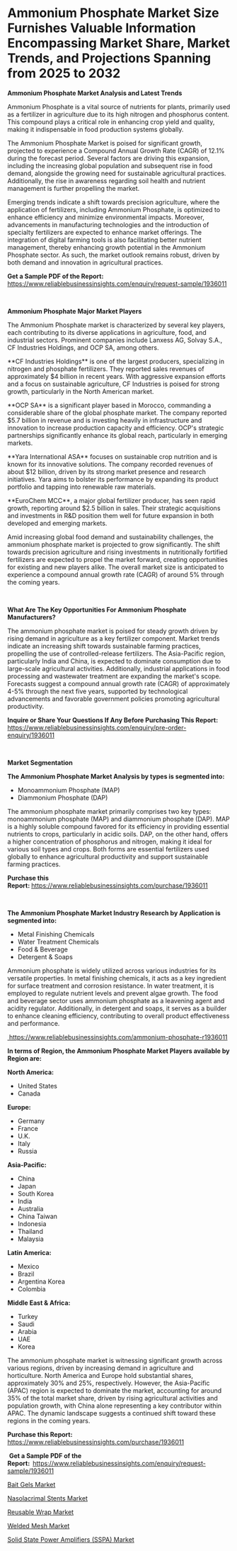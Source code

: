 <p><h1>Ammonium Phosphate Market Size Furnishes Valuable Information Encompassing Market Share, Market Trends, and Projections Spanning from 2025 to 2032</h1></p><p><strong>Ammonium Phosphate Market Analysis and Latest Trends</strong></p>
<p><p>Ammonium Phosphate is a vital source of nutrients for plants, primarily used as a fertilizer in agriculture due to its high nitrogen and phosphorus content. This compound plays a critical role in enhancing crop yield and quality, making it indispensable in food production systems globally.</p><p>The Ammonium Phosphate Market is poised for significant growth, projected to experience a Compound Annual Growth Rate (CAGR) of 12.1% during the forecast period. Several factors are driving this expansion, including the increasing global population and subsequent rise in food demand, alongside the growing need for sustainable agricultural practices. Additionally, the rise in awareness regarding soil health and nutrient management is further propelling the market.</p><p>Emerging trends indicate a shift towards precision agriculture, where the application of fertilizers, including Ammonium Phosphate, is optimized to enhance efficiency and minimize environmental impacts. Moreover, advancements in manufacturing technologies and the introduction of specialty fertilizers are expected to enhance market offerings. The integration of digital farming tools is also facilitating better nutrient management, thereby enhancing growth potential in the Ammonium Phosphate sector. As such, the market outlook remains robust, driven by both demand and innovation in agricultural practices.</p></p>
<p><strong>Get a Sample PDF of the Report:&nbsp;</strong> <a href="https://www.reliablebusinessinsights.com/enquiry/request-sample/1936011?utm_campaign=1873&utm_medium=2&utm_source=Github&utm_content=ia&utm_term=30012025&utm_id=ammonium-phosphate">https://www.reliablebusinessinsights.com/enquiry/request-sample/1936011</a></p>
<p>&nbsp;</p>
<p><strong>Ammonium Phosphate Major Market Players</strong></p>
<p><p>The Ammonium Phosphate market is characterized by several key players, each contributing to its diverse applications in agriculture, food, and industrial sectors. Prominent companies include Lanxess AG, Solvay S.A., CF Industries Holdings, and OCP SA, among others.</p><p>**CF Industries Holdings** is one of the largest producers, specializing in nitrogen and phosphate fertilizers. They reported sales revenues of approximately $4 billion in recent years. With aggressive expansion efforts and a focus on sustainable agriculture, CF Industries is poised for strong growth, particularly in the North American market.</p><p>**OCP SA** is a significant player based in Morocco, commanding a considerable share of the global phosphate market. The company reported $5.7 billion in revenue and is investing heavily in infrastructure and innovation to increase production capacity and efficiency. OCP's strategic partnerships significantly enhance its global reach, particularly in emerging markets.</p><p>**Yara International ASA** focuses on sustainable crop nutrition and is known for its innovative solutions. The company recorded revenues of about $12 billion, driven by its strong market presence and research initiatives. Yara aims to bolster its performance by expanding its product portfolio and tapping into renewable raw materials.</p><p>**EuroChem MCC**, a major global fertilizer producer, has seen rapid growth, reporting around $2.5 billion in sales. Their strategic acquisitions and investments in R&D position them well for future expansion in both developed and emerging markets.</p><p>Amid increasing global food demand and sustainability challenges, the ammonium phosphate market is projected to grow significantly. The shift towards precision agriculture and rising investments in nutritionally fortified fertilizers are expected to propel the market forward, creating opportunities for existing and new players alike. The overall market size is anticipated to experience a compound annual growth rate (CAGR) of around 5% through the coming years.</p></p>
<p>&nbsp;</p>
<p><strong>What Are The Key Opportunities For Ammonium Phosphate Manufacturers?</strong></p>
<p><p>The ammonium phosphate market is poised for steady growth driven by rising demand in agriculture as a key fertilizer component. Market trends indicate an increasing shift towards sustainable farming practices, propelling the use of controlled-release fertilizers. The Asia-Pacific region, particularly India and China, is expected to dominate consumption due to large-scale agricultural activities. Additionally, industrial applications in food processing and wastewater treatment are expanding the market's scope. Forecasts suggest a compound annual growth rate (CAGR) of approximately 4-5% through the next five years, supported by technological advancements and favorable government policies promoting agricultural productivity.</p></p>
<p><strong>Inquire or Share Your Questions If Any Before Purchasing This Report:</strong> <a href="https://www.reliablebusinessinsights.com/enquiry/pre-order-enquiry/1936011?utm_campaign=1873&utm_medium=2&utm_source=Github&utm_content=ia&utm_term=30012025&utm_id=ammonium-phosphate">https://www.reliablebusinessinsights.com/enquiry/pre-order-enquiry/1936011</a></p>
<p>&nbsp;</p>
<p><strong>Market Segmentation</strong></p>
<p><strong>The Ammonium Phosphate Market Analysis by types is segmented into:</strong></p>
<p><ul><li>Monoammonium Phosphate (MAP)</li><li>Diammonium Phosphate (DAP)</li></ul></p>
<p><p>The ammonium phosphate market primarily comprises two key types: monoammonium phosphate (MAP) and diammonium phosphate (DAP). MAP is a highly soluble compound favored for its efficiency in providing essential nutrients to crops, particularly in acidic soils. DAP, on the other hand, offers a higher concentration of phosphorus and nitrogen, making it ideal for various soil types and crops. Both forms are essential fertilizers used globally to enhance agricultural productivity and support sustainable farming practices.</p></p>
<p><strong>Purchase this Report:&nbsp;</strong><a href="https://www.reliablebusinessinsights.com/purchase/1936011?utm_campaign=1873&utm_medium=2&utm_source=Github&utm_content=ia&utm_term=30012025&utm_id=ammonium-phosphate">https://www.reliablebusinessinsights.com/purchase/1936011</a></p>
<p>&nbsp;</p>
<p><strong>The Ammonium Phosphate Market Industry Research by Application is segmented into:</strong></p>
<p><ul><li>Metal Finishing Chemicals</li><li>Water Treatment Chemicals</li><li>Food & Beverage</li><li>Detergent & Soaps</li></ul></p>
<p><p>Ammonium phosphate is widely utilized across various industries for its versatile properties. In metal finishing chemicals, it acts as a key ingredient for surface treatment and corrosion resistance. In water treatment, it is employed to regulate nutrient levels and prevent algae growth. The food and beverage sector uses ammonium phosphate as a leavening agent and acidity regulator. Additionally, in detergent and soaps, it serves as a builder to enhance cleaning efficiency, contributing to overall product effectiveness and performance.</p></p>
<p><a href="https://www.reliablebusinessinsights.com/ammonium-phosphate-r1936011?utm_campaign=1873&utm_medium=2&utm_source=Github&utm_content=ia&utm_term=30012025&utm_id=ammonium-phosphate">&nbsp;https://www.reliablebusinessinsights.com/ammonium-phosphate-r1936011</a></p>
<p><strong>In terms of Region, the Ammonium Phosphate Market Players available by Region are:</strong></p>
<p>
    <p> <strong> North America: </strong>
        <ul>
            <li>United States</li>
            <li>Canada</li>
        </ul>
        </p> 
    <p> <strong> Europe: </strong>
        <ul>
            <li>Germany</li>
            <li>France</li>
            <li>U.K.</li>
            <li>Italy</li>
            <li>Russia</li>
        </ul>
        </p> 
    <p> <strong> Asia-Pacific: </strong>
        <ul>
            <li>China</li>
            <li>Japan</li>
            <li>South Korea</li>
            <li>India</li>
            <li>Australia</li>
            <li>China Taiwan</li>
            <li>Indonesia</li>
            <li>Thailand</li>
            <li>Malaysia</li>
        </ul>
        </p> 
    <p> <strong> Latin America: </strong>
        <ul>
            <li>Mexico</li>
            <li>Brazil</li>
            <li>Argentina Korea</li>
            <li>Colombia</li>
        </ul>
        </p> 
    <p> <strong> Middle East & Africa: </strong>
        <ul>
            <li>Turkey</li>
            <li>Saudi</li>
            <li>Arabia</li>
            <li>UAE</li>
            <li>Korea</li>
        </ul>
    </p>
    </p>
<p><p>The ammonium phosphate market is witnessing significant growth across various regions, driven by increasing demand in agriculture and horticulture. North America and Europe hold substantial shares, approximately 30% and 25%, respectively. However, the Asia-Pacific (APAC) region is expected to dominate the market, accounting for around 35% of the total market share, driven by rising agricultural activities and population growth, with China alone representing a key contributor within APAC. The dynamic landscape suggests a continued shift toward these regions in the coming years.</p></p>
<p><strong>Purchase this Report: </strong><a href="https://www.reliablebusinessinsights.com/purchase/1936011?utm_campaign=1873&utm_medium=2&utm_source=Github&utm_content=ia&utm_term=30012025&utm_id=ammonium-phosphate">https://www.reliablebusinessinsights.com/purchase/1936011</a></p>
<p>&nbsp;<strong>Get a Sample PDF of the Report:&nbsp;&nbsp;</strong><a href="https://www.reliablebusinessinsights.com/enquiry/request-sample/1936011?utm_campaign=1873&utm_medium=2&utm_source=Github&utm_content=ia&utm_term=30012025&utm_id=ammonium-phosphate">https://www.reliablebusinessinsights.com/enquiry/request-sample/1936011</a></p>
<p><strong></strong></p>
<p><p><a href="https://www.linkedin.com/pulse/bait-gels-market-progressan-anticipated-compound-annual-growth-qc9ze?utm_campaign=1873&utm_medium=2&utm_source=Github&utm_content=ia&utm_term=30012025&utm_id=ammonium-phosphate">Bait Gels Market</a></p><p><a href="https://www.linkedin.com/pulse/nasolacrimal-stents-market-report-projected-5-from-2025-2032-jywye?utm_campaign=1873&utm_medium=2&utm_source=Github&utm_content=ia&utm_term=30012025&utm_id=ammonium-phosphate">Nasolacrimal Stents Market</a></p><p><a href="https://www.linkedin.com/pulse/comprehensive-analysis-reusable-wrap-market-size-share-revenue-b7jie?utm_campaign=1873&utm_medium=2&utm_source=Github&utm_content=ia&utm_term=30012025&utm_id=ammonium-phosphate">Reusable Wrap Market</a></p><p><a href="https://www.linkedin.com/pulse/insightson-welded-mesh-market-examining-markets-progress-91bbf?utm_campaign=1873&utm_medium=2&utm_source=Github&utm_content=ia&utm_term=30012025&utm_id=ammonium-phosphate">Welded Mesh Market</a></p><p><a href="https://www.linkedin.com/pulse/solid-state-power-amplifiers-sspa-market-research-2025-2032-dpemf?utm_campaign=1873&utm_medium=2&utm_source=Github&utm_content=ia&utm_term=30012025&utm_id=ammonium-phosphate">Solid State Power Amplifiers (SSPA) Market</a></p></p>